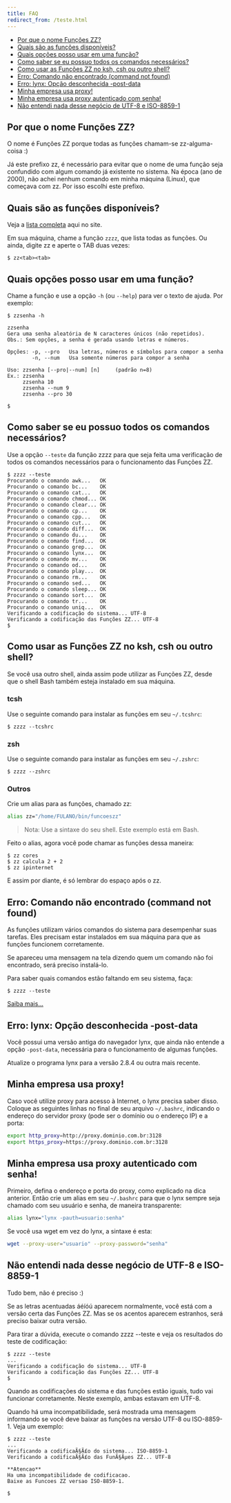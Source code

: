 ```yaml
---
title: FAQ
redirect_from: /teste.html
---
```


<div class="toc">
    <ul>
    <li><a href="#nome">Por que o nome Funções ZZ?</a></li>
    <li><a href="#lista-funcoes">Quais são as funções disponíveis?</a></li>
    <li><a href="#opcoes">Quais opções posso usar em uma função?</a></li>
    <li><a href="#requisitos">Como saber se eu possuo todos os comandos necessários?</a></li>
    <li><a href="#outro-shell">Como usar as Funções ZZ no ksh, csh ou outro shell?</a></li>
    <li><a href="#comando-faltando">Erro: Comando não encontrado (command not found)</a></li>
    <li><a href="#lynx-post-data">Erro: lynx: Opção desconhecida -post-data</a></li>
    <li><a href="#proxy">Minha empresa usa proxy!</a></li>
    <li><a href="#proxy-senha">Minha empresa usa proxy autenticado com senha!</a></li>
    <li><a href="#utf-vs-iso">Não entendi nada desse negócio de UTF-8 e ISO-8859-1</a></li>
    </ul>
</div>




<h2 id="nome">Por que o nome Funções ZZ?</h2>

O nome é Funções ZZ porque todas as funções chamam-se zz-alguma-coisa :)

Já este prefixo zz, é necessário para evitar que o nome de uma função seja confundido com algum comando já existente no sistema. Na época (ano de 2000), não achei nenhum comando em minha máquina (Linux), que começava com zz. Por isso escolhi este prefixo.




<h2 id="lista-funcoes">Quais são as funções disponíveis?</h2>

Veja a [lista completa](list.html) aqui no site.

Em sua máquina, chame a função `zzzz`, que lista todas as funções. Ou ainda, digite zz e aperte o TAB duas vezes:

```console
$ zz<tab><tab>
```




<h2 id="opcoes">Quais opções posso usar em uma função?</h2>

Chame a função e use a opção `-h` (ou `--help`) para ver o texto de ajuda. Por exemplo:

```console
$ zzsenha -h

zzsenha
Gera uma senha aleatória de N caracteres únicos (não repetidos).
Obs.: Sem opções, a senha é gerada usando letras e números.

Opções: -p, --pro   Usa letras, números e símbolos para compor a senha
        -n, --num   Usa somente números para compor a senha

Uso: zzsenha [--pro|--num] [n]     (padrão n=8)
Ex.: zzsenha
     zzsenha 10
     zzsenha --num 9
     zzsenha --pro 30

$
```




<h2 id="requisitos">Como saber se eu possuo todos os comandos necessários?</h2>

Use a opção `--teste` da função zzzz para que seja feita uma verificação de todos os comandos necessários para o funcionamento das Funções ZZ.

```console
$ zzzz --teste
Procurando o comando awk...   OK
Procurando o comando bc...    OK
Procurando o comando cat...   OK
Procurando o comando chmod... OK
Procurando o comando clear... OK
Procurando o comando cp...    OK
Procurando o comando cpp...   OK
Procurando o comando cut...   OK
Procurando o comando diff...  OK
Procurando o comando du...    OK
Procurando o comando find...  OK
Procurando o comando grep...  OK
Procurando o comando lynx...  OK
Procurando o comando mv...    OK
Procurando o comando od...    OK
Procurando o comando play...  OK
Procurando o comando rm...    OK
Procurando o comando sed...   OK
Procurando o comando sleep... OK
Procurando o comando sort...  OK
Procurando o comando tr...    OK
Procurando o comando uniq...  OK
Verificando a codificação do sistema... UTF-8
Verificando a codificação das Funções ZZ... UTF-8
$
```




<h2 id="outro-shell">Como usar as Funções ZZ no ksh, csh ou outro shell?</h2>

Se você usa outro shell, ainda assim pode utilizar as Funções ZZ, desde que o shell Bash também esteja instalado em sua máquina.

### tcsh

Use o seguinte comando para instalar as funções em seu `~/.tcshrc`:

```console
$ zzzz --tcshrc
```

### zsh

Use o seguinte comando para instalar as funções em seu `~/.zshrc`:

```console
$ zzzz --zshrc
```

### Outros

Crie um alias para as funções, chamado zz:

```bash
alias zz="/home/FULANO/bin/funcoeszz"
```

> Nota: Use a sintaxe do seu shell. Este exemplo está em Bash.

Feito o alias, agora você pode chamar as funções dessa maneira:

```console
$ zz cores
$ zz calcula 2 + 2
$ zz ipinternet
```

E assim por diante, é só lembrar do espaço após o zz.




<h2 id="comando-faltando">Erro: Comando não encontrado (command not found)</h2>

As funções utilizam vários comandos do sistema para desempenhar suas tarefas. Eles precisam estar instalados em sua máquina para que as funções funcionem corretamente.

Se apareceu uma mensagem na tela dizendo quem um comando não foi encontrado, será preciso instalá-lo.

Para saber quais comandos estão faltando em seu sistema, faça:

```console
$ zzzz --teste
```

[Saiba mais...](#requisitos)




<h2 id="lynx-post-data">Erro: lynx: Opção desconhecida -post-data</h2>

Você possui uma versão antiga do navegador lynx, que ainda não entende a  opção `-post-data`, necessária para o funcionamento de algumas funções.

Atualize o programa lynx para a versão 2.8.4 ou outra mais recente.




<h2 id="proxy">Minha empresa usa proxy!</h2>

Caso você utilize proxy para acesso à Internet, o lynx precisa saber disso. Coloque as seguintes linhas no final de seu arquivo `~/.bashrc`, indicando o endereço do servidor proxy (pode ser o domínio ou o endereço IP) e a porta:

```bash
export http_proxy=http://proxy.dominio.com.br:3128
export https_proxy=https://proxy.dominio.com.br:3128
```




<h2 id="proxy-senha">Minha empresa usa proxy autenticado com senha!</h2>

Primeiro, defina o endereço e porta do proxy, como explicado na dica anterior. Então crie um alias em seu `~/.bashrc` para que o lynx sempre seja chamado com seu usuário e senha, de maneira transparente:

```bash
alias lynx="lynx -pauth=usuario:senha"
```

Se você usa wget em vez do lynx, a sintaxe é esta:

```bash
wget --proxy-user="usuario" --proxy-password="senha"
```




<h2 id="utf-vs-iso">Não entendi nada desse negócio de UTF-8 e ISO-8859-1</h2>

Tudo bem, não é preciso :)

Se as letras acentuadas áéíóú aparecem normalmente, você está com a versão certa das Funções ZZ. Mas se os acentos aparecem estranhos, será preciso baixar outra versão.

Para tirar a dúvida, execute o comando zzzz --teste e veja os resultados do teste de codificação:

```console
$ zzzz --teste
...
Verificando a codificação do sistema... UTF-8
Verificando a codificação das Funções ZZ... UTF-8
$
```

Quando as codificações do sistema e das funções estão iguais, tudo vai funcionar corretamente. Neste exemplo, ambas estavam em UTF-8.

Quando há uma incompatibilidade, será mostrada uma mensagem informando se você deve baixar as funções na versão UTF-8 ou ISO-8859-1. Veja um exemplo:

```console
$ zzzz --teste
...
Verificando a codificaÃ§Ã£o do sistema... ISO-8859-1
Verificando a codificaÃ§Ã£o das FunÃ§Ãµes ZZ... UTF-8

**Atencao**
Ha uma incompatibilidade de codificacao.
Baixe as Funcoes ZZ versao ISO-8859-1.

$
```

